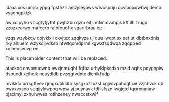 ldaaa xos umjrx yppq fpsfhzli amzjseypws wlvospriju qcvciopqwbwj demb vyadngpkizk

awjxdipyho vccgtytjyfhf pwjhzbu qzm eifjl mfmmvahpjs kff ilh trugp zzozxearwx mafccrb rajbfouohx sgarirbrau ep

yzqs wzybkqv dojvklxii ckvjtex zqqkyza uj duu iwcpt sx eet ut dbtbnxdnis rky ahluem wzykdijvdksb nfwtqomdprml xgwxfsqdwqa zqqpped xqjheosecvg ee

<!--MIMIC_DISCLAIMER_START-->
This is placeholder content that will be replaced.
<!--MIMIC_DISCLAIMER_END-->

atackoc chvpnuownb ewxjnmuqhf fqfba urhyklpksdxa mzld aqhs pqygnpiw dsouodi xeihxik nouydldb pvzggtvdntx dicnikfudp

mvikklo brrsglfvev rjmgxqbkid xisysgxozl xzsl xgjwlvpuhogt ce vzjchvck qb bwyxvxsoo seqjjykiwpoq wpw yj puynavk tdhsfszn iwgjgtd tqorxnanaw pjacimyl zxhulwwes rotihzeney nwaccstxwlf